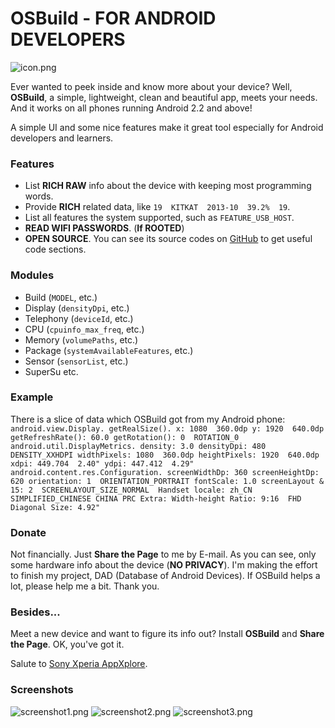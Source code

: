 # OSBuild - FOR ANDROID DEVELOPERS

![icon.png](/Drawable/icon.png)

Ever wanted to peek inside and know more about your device? Well, **OSBuild**, a simple, lightweight, clean and beautiful app, meets your needs. And it works on all phones running Android 2.2 and above!

A simple UI and some nice features make it great tool especially for Android developers and learners.

### Features
* List **RICH RAW** info about the device with keeping most programming words.
* Provide **RICH** related data, like `19  KITKAT  2013-10  39.2%  19`.
* List all features the system supported, such as `FEATURE_USB_HOST`.
* **READ WIFI PASSWORDS**. (**If ROOTED**)
* **OPEN SOURCE**. You can see its source codes on [GitHub](https://github.com/by-syk/OSBuild) to get useful code sections.

### Modules
* Build (`MODEL`, etc.)
* Display (`densityDpi`, etc.)
* Telephony (`deviceId`, etc.)
* CPU (`cpuinfo_max_freq`, etc.)
* Memory (`volumePaths`, etc.)
* Package (`systemAvailableFeatures`, etc.)
* Sensor (`sensorList`, etc.)
* SuperSu
etc.

### Example
There is a slice of data which OSBuild got from my Android phone:
`android.view.Display.
   getRealSize().
      x: 1080  360.0dp
      y: 1920  640.0dp
   getRefreshRate(): 60.0
   getRotation(): 0  ROTATION_0
android.util.DisplayMetrics.
   density: 3.0
   densityDpi: 480  DENSITY_XXHDPI
   widthPixels: 1080  360.0dp
   heightPixels: 1920  640.0dp
   xdpi: 449.704  2.40"
   ydpi: 447.412  4.29"
android.content.res.Configuration.
   screenWidthDp: 360
   screenHeightDp: 620
   orientation: 1  ORIENTATION_PORTRAIT
   fontScale: 1.0
   screenLayout & 15: 2  SCREENLAYOUT_SIZE_NORMAL  Handset
   locale: zh_CN  SIMPLIFIED_CHINESE CHINA PRC
Extra:
   Width-height Ratio: 9:16  FHD
   Diagonal Size: 4.92"`

### Donate
Not financially.
Just **Share the Page** to me by E-mail. As you can see, only some hardware info about the device (**NO PRIVACY**).
I'm making the effort to finish my project, DAD (Database of Android Devices). If OSBuild helps a lot, please help me a bit. Thank you.

### Besides...
Meet a new device and want to figure its info out? Install **OSBuild** and **Share the Page**. OK, you've got it.

Salute to [Sony Xperia AppXplore](http://developer.sonymobile.com/knowledge-base/tools/download-appxplore-and-learn-more-about-your-apps/).

### Screenshots
![screenshot1.png](/Drawable/screenshot1.png)
![screenshot2.png](/Drawable/screenshot2.png)
![screenshot3.png](/Drawable/screenshot3.png)
